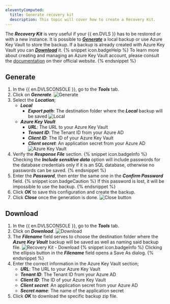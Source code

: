 ```yaml
---
eleventyComputed:
  title: Generate recovery kit
  description: This topic will cover how to create a Recovery Kit.
---
```

The ***Recovery Kit*** is very useful if your {{ en.DVLS }} has to be restored or with a new instance. It is possible to [***Generate***](#generate) a local backup or use Azure Key Vault to store the backup. If a backup is already created with Azure Key Vault you can [***Download***](#download) it.
{% snippet icon.badgeHelp %}
To learn more about creating and managing an Azure Key Vault account, please consult the [documentation](https://learn.microsoft.com/en-us/azure/key-vault/) on their official website.
{% endsnippet %}

## Generate
1. In the {{ en.DVLSCONSOLE }}, go to the ***Tools*** tab.
1. Click on ***Generate***.
![Generate](https://cdnweb.devolutions.net/docs/en/server/ServerOp0037.png)
1. Select the ***Location***;
    * ***Local***
        * ***Export path***: The destination folder where the ***Local*** backup will be saved
![Local](https://cdnweb.devolutions.net/docs/en/server/ServerOp0038.png)
    * ***Azure Key Vault***
        * ***URL***: The URL to your Azure Key Vault
        * ***Tenant ID***: The Tenant ID from your Azure AD
        * ***Client ID***: The ID of your Azure Key Vault
        * ***Client secret***: An application secret from your Azure AD
![Azure Key Vault](https://cdnweb.devolutions.net/docs/en/server/ServerOp0039.png)
4. Verify the ***Response File*** section.
   {% snippet icon.badgeInfo %}
   Checking the ***Include sensitive data*** option will include passwords for the database credentials only if it is an SQL database, otherwise no passwords can be saved.
   {% endsnippet %}
1. Enter the ***Password***, then enter the same one in the ***Confirm Password*** field.
   {% snippet icon.badgeCaution %}
   If this password is lost, it will be impossible to use the backup.
   {% endsnippet %}
1. Click ***OK*** to save this configuration and create the backup.
1. Click ***Close*** once the generation is done.
![Close button](https://cdnweb.devolutions.net/docs/en/server/ServerOp0040.png)

## Download
1. In the {{ en.DVLSCONSOLE }}, go to the ***Tools*** tab.
1. Click on ***Download***.
![Download](https://cdnweb.devolutions.net/docs/en/server/ServerOp0041.png)
1. The ***Filename*** field serves to choose the destination folder where the ***Azure Key Vault*** backup will be saved as well as naming said backup file.
![Recovery Kit - Download](https://cdnweb.devolutions.net/docs/en/server/ServerOp0042.png)
   {% snippet icon.badgeInfo %}
   Clicking the ellipsis button in the ***Filename*** field opens a Save As dialog.
   {% endsnippet %}
1. Enter the correct information in the Azure Key Vault section;
    * ***URL***: The URL to your Azure Key Vault
    * ***Tenant ID***: The Tenant ID from your Azure AD
    * ***Client ID***: The ID of your Azure Key Vault
    * ***Client secret***: An application secret from your Azure AD
    * ***Secret name***: The name of the application secret
5. Click ***OK*** to download the specific backup zip file.
